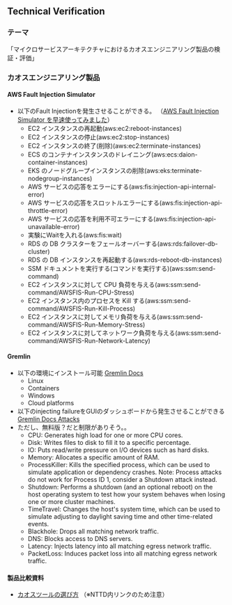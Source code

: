 ## Technical Verification
### テーマ
「マイクロサービスアーキテクチャにおけるカオスエンジニアリング製品の検証・評価」

### カオスエンジニアリング製品
#### AWS Fault Injection Simulator
- 以下のFault Injectionを発生させることができる。 （[AWS Fault Injection Simulator を早速使ってみました](https://qiita.com/hirosys-biz/items/16002428f87c08c0a637)）
  - EC2 インスタンスの再起動(aws:ec2:reboot-instances)
  - EC2 インスタンスの停止(aws:ec2:stop-instances)
  - EC2 インスタンスの終了(削除)(aws:ec2:terminate-instances)
  - ECS のコンテナインスタンスのドレイニング(aws:ecs:daion-container-instances)
  - EKS のノードグループインスタンスの削除(aws:eks:terminate-nodegroup-instances)
  - AWS サービスの応答をエラーにする(aws:fis:injection-api-internal-error)
  - AWS サービスの応答をスロットルエラーにする(aws:fis:injection-api-throttle-error)
  - AWS サービスの応答を利用不可エラーにする(aws:fis:injection-api-unavailable-error)
  - 実験にWaitを入れる(aws:fis:wait)
  - RDS の DB クラスターをフェールオーバーする(aws:rds:failover-db-cluster)
  - RDS の DB インスタンスを再起動する(aws:rds-reboot-db-instances)
  - SSM ドキュメントを実行する(コマンドを実行する)(aws:ssm:send-command)
  - EC2 インスタンスに対して CPU 負荷を与える(aws:ssm:send-command/AWSFIS-Run-CPU-Stress)
  - EC2 インスタンス内のプロセスを Kill する(aws:ssm:send-command/AWSFIS-Run-Kill-Process)
  - EC2 インスタンスに対してメモリ負荷を与える(aws:ssm:send-command/AWSFIS-Run-Memory-Stress)
  - EC2 インスタンスに対してネットワーク負荷を与える(aws:ssm:send-command/AWSFIS-Run-Network-Latency)

#### Gremlin
- 以下の環境にインストール可能 [Gremlin Docs](https://www.gremlin.com/docs/getting-started/compatibility/#caveats)
  - Linux
  - Containers
  - Windows
  - Cloud platforms
- 以下のinjecting failureをGUIのダッシュボードから発生させることができる [Gremlin Docs Attacks](https://www.gremlin.com/docs/fault-injection/attacks/)
- ただし、無料版？だと制限がありそう。。
  - CPU: Generates high load for one or more CPU cores.
  - Disk: Writes files to disk to fill it to a specific percentage.
  - IO: Puts read/write pressure on I/O devices such as hard disks.
  - Memory: Allocates a specific amount of RAM.
  - ProcessKiller: Kills the specified process, which can be used to simulate application or dependency crashes. Note: Process attacks do not work for Process ID 1, consider a Shutdown attack instead.
  - Shutdown: Performs a shutdown (and an optional reboot) on the host operating system to test how your system behaves when losing one or more cluster machines.
  - TimeTravel: Changes the host's system time, which can be used to simulate adjusting to daylight saving time and other time-related events.
  - Blackhole: Drops all matching network traffic.
  - DNS: Blocks access to DNS servers.
  - Latency: Injects latency into all matching egress network traffic.
  - PacketLoss: Induces packet loss into all matching egress network traffic.

#### 製品比較資料
- [カオスツールの選び方](https://dwp.nttdata.com/document/document-3706ab3013970fe400088cb5b88cf3a8-01UXZOCZ5G2YQM6GGEIJDJVYC52UZ3YZJ2) （※NTTD内リンクのため注意）
